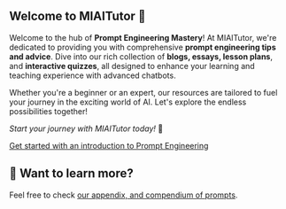 ## Welcome to MIAITutor 🌟

Welcome to the hub of **Prompt Engineering Mastery**! At MIAITutor, we're dedicated to providing you with comprehensive **prompt engineering tips and advice**. Dive into our rich collection of **blogs, essays, lesson plans**, and **interactive quizzes**, all designed to enhance your learning and teaching experience with advanced chatbots. 

Whether you're a beginner or an expert, our resources are tailored to fuel your journey in the exciting world of AI. Let's explore the endless possibilities together!

*Start your journey with MIAITutor today!* 🚀

[Get started with an introduction to Prompt Engineering](https://miaitutor.com/prompt-engineering)

## 👀 Want to learn more?

Feel free to check [our appendix, and compendium of prompts](https://miaitutor.com/prompt-engineering/appendix).
